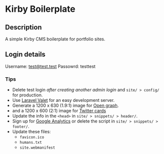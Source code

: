 # Kirby Boilerplate

## Description

A simple Kirby CMS boilerplate for portfolio sites.

## Login details

Username: test@test.test
Passowrd: testtest

### Tips

-   Delete test login _after creating another admin login_ and `site/ > config/` for production.
-   Use [Laravel Valet](https://laravel.com/docs/8.x/valet) for an easy development server.
-   Generate a 1200 x 630 (1.9:1) image for [Open graph](https://ogp.me/).
-   and a 1200 x 600 (2:1) image for [Twitter cards](https://developer.twitter.com/en/docs/twitter-for-websites/cards/overview/abouts-cards)
-   Update the info in the `<head>` in `site/ > snippets/ > header/`.
-   Sign up for [Google Analytics](https://analytics.withgoogle.com/) or delete the script in `site/ > snippets/ > footer/`.
-   Update these files:
    -   `favicon.ico`
    -   `humans.txt`
    -   `site.webmanifest`
